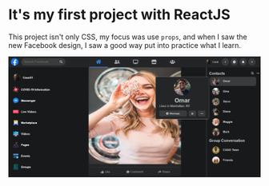  # It's my first project with ReactJS

 This project isn't only CSS, my focus was use `props`, and when I saw the new Facebook design, I saw a good way put into practice
what I learn.

 <img src="https://github.com/CauaS1/new-facebook/blob/master/facebook.PNG" />
